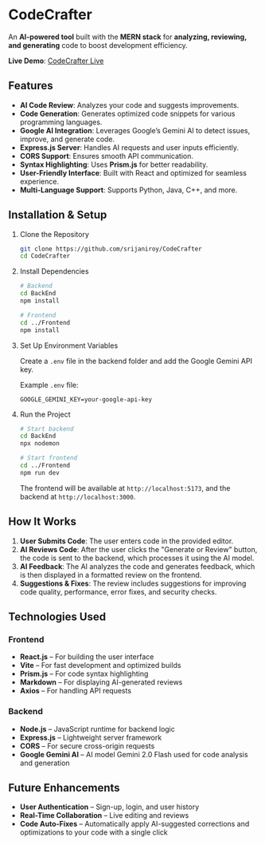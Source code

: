 
# CodeCrafter  
An **AI-powered tool** built with the **MERN stack** for **analyzing, reviewing, and generating** code to boost development efficiency.

**Live Demo**: [CodeCrafter Live](https://codecrafterlive.vercel.app/)  

## Features  
- **AI Code Review**: Analyzes your code and suggests improvements.  
- **Code Generation**: Generates optimized code snippets for various programming languages.  
- **Google AI Integration**: Leverages Google’s Gemini AI to detect issues, improve, and generate code.  
- **Express.js Server**: Handles AI requests and user inputs efficiently.  
- **CORS Support**: Ensures smooth API communication.  
- **Syntax Highlighting**: Uses **Prism.js** for better readability.  
- **User-Friendly Interface**: Built with React and optimized for seamless experience.  
- **Multi-Language Support**: Supports Python, Java, C++, and more.  

## Installation & Setup  

1. Clone the Repository  
   ```sh
   git clone https://github.com/srijaniroy/CodeCrafter
   cd CodeCrafter
   ```

2. Install Dependencies  
   ```sh
   # Backend
   cd BackEnd
   npm install

   # Frontend
   cd ../Frontend
   npm install
   ```

3. Set Up Environment Variables  

   Create a `.env` file in the backend folder and add the Google Gemini API key.  

   Example `.env` file:  
   ```
   GOOGLE_GEMINI_KEY=your-google-api-key
   ```

4. Run the Project  
   ```sh
   # Start backend
   cd BackEnd
   npx nodemon

   # Start frontend
   cd ../Frontend
   npm run dev
   ```
   The frontend will be available at `http://localhost:5173`, and the backend at `http://localhost:3000`.  

## How It Works  

1. **User Submits Code**: The user enters code in the provided editor.  
2. **AI Reviews Code**: After the user clicks the "Generate or Review" button, the code is sent to the backend, which processes it using the AI model.  
3. **AI Feedback**: The AI analyzes the code and generates feedback, which is then displayed in a formatted review on the frontend.  
4. **Suggestions & Fixes**: The review includes suggestions for improving code quality, performance, error fixes, and security checks.  

## Technologies Used  

### Frontend  
- **React.js** – For building the user interface  
- **Vite** – For fast development and optimized builds  
- **Prism.js** – For code syntax highlighting  
- **Markdown** – For displaying AI-generated reviews  
- **Axios** – For handling API requests  

### Backend  
- **Node.js** – JavaScript runtime for backend logic  
- **Express.js** – Lightweight server framework  
- **CORS** – For secure cross-origin requests  
- **Google Gemini AI** – AI model Gemini 2.0 Flash used for code analysis and generation  

## Future Enhancements  
- **User Authentication** – Sign-up, login, and user history  
- **Real-Time Collaboration** – Live editing and reviews  
- **Code Auto-Fixes** – Automatically apply AI-suggested corrections and optimizations to your code with a single click  
